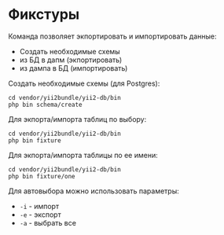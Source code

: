Фикстуры
===

Команда позволяет экпортировать и импортировать данные:

* Создать необходимые схемы
* из БД в дапм (экпортировать)
* из дампа в БД (импортировать)

Создать необходимые схемы (для Postgres):

```
cd vendor/yii2bundle/yii2-db/bin
php bin schema/create
```

Для экпорта/импорта таблиц по выбору:

```
cd vendor/yii2bundle/yii2-db/bin
php bin fixture
```

Для экпорта/импорта таблицы по ее имени:

```
cd vendor/yii2bundle/yii2-db/bin
php bin fixture/one
```

Для автовыбора можно использовать параметры:

* `-i` - импорт
* `-e` - экспорт
* `-a` - выбрать все
